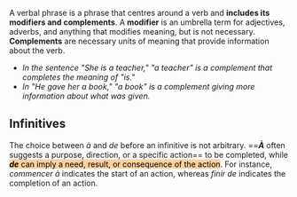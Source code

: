 A verbal phrase is a phrase that centres around a verb and **includes its modifiers and complements**. A **modifier** is an umbrella term for adjectives, adverbs, and anything that modifies meaning, but is not necessary. **Complements** are necessary units of meaning that provide information about the verb.
- *In the sentence "She is a teacher," "a teacher" is a complement that completes the meaning of "is."*
- *In "He gave her a book," "a book" is a complement giving more information about what was given.*
## Infinitives
The choice between *à* and *de* before an infinitive is not arbitrary. ==***À*** often suggests a purpose, direction, or a specific action== to be completed, while <mark style="background: #FFB86CA6;"><i><b>de</b></i> can imply a need, result, or consequence of the action</mark>. For instance, *commencer à* indicates the start of an action, whereas *finir de* indicates the completion of an action.